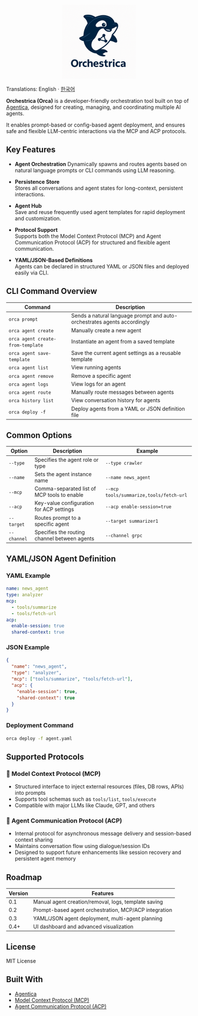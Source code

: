 <div align="center">
  <img src="./docs/_static/orca.png" alt="Orchestrica Logo" width="200"/>
</div>

Translations: English · [한국어](./translation/README-kor.md)

**Orchestrica (Orca)** is a developer-friendly orchestration tool built on top of [Agentica](https://github.com/wrtnlabs/agentica), designed for creating, managing, and coordinating multiple AI agents.

It enables prompt-based or config-based agent deployment, and ensures safe and flexible LLM-centric interactions via the MCP and ACP protocols.

## Key Features

- **Agent Orchestration**
  Dynamically spawns and routes agents based on natural language prompts or CLI commands using LLM reasoning.

- **Persistence Store**  
  Stores all conversations and agent states for long-context, persistent interactions.

- **Agent Hub**  
  Save and reuse frequently used agent templates for rapid deployment and customization.

- **Protocol Support**  
  Supports both the Model Context Protocol (MCP) and Agent Communication Protocol (ACP) for structured and flexible agent communication.

- **YAML/JSON-Based Definitions**  
  Agents can be declared in structured YAML or JSON files and deployed easily via CLI.

## CLI Command Overview

| Command | Description |
|---------|-------------|
| `orca prompt` | Sends a natural language prompt and auto-orchestrates agents accordingly |
| `orca agent create` | Manually create a new agent |
| `orca agent create-from-template` | Instantiate an agent from a saved template |
| `orca agent save-template` | Save the current agent settings as a reusable template |
| `orca agent list` | View running agents |
| `orca agent remove` | Remove a specific agent |
| `orca agent logs` | View logs for an agent |
| `orca agent route` | Manually route messages between agents |
| `orca history list` | View conversation history for agents |
| `orca deploy -f` | Deploy agents from a YAML or JSON definition file |

## Common Options

| Option | Description | Example |
|--------|-------------|---------|
| `--type` | Specifies the agent role or type | `--type crawler` |
| `--name` | Sets the agent instance name | `--name news_agent` |
| `--mcp` | Comma-separated list of MCP tools to enable | `--mcp tools/summarize,tools/fetch-url` |
| `--acp` | Key-value configuration for ACP settings | `--acp enable-session=true` |
| `--target` | Routes prompt to a specific agent | `--target summarizer1` |
| `--channel` | Specifies the routing channel between agents | `--channel grpc` |

## YAML/JSON Agent Definition

### YAML Example

```yaml
name: news_agent
type: analyzer
mcp:
  - tools/summarize
  - tools/fetch-url
acp:
  enable-session: true
  shared-context: true
````

### JSON Example

```json
{
  "name": "news_agent",
  "type": "analyzer",
  "mcp": ["tools/summarize", "tools/fetch-url"],
  "acp": {
    "enable-session": true,
    "shared-context": true
  }
}
```

### Deployment Command

```bash
orca deploy -f agent.yaml
```

## Supported Protocols

### 🔹 Model Context Protocol (MCP)

* Structured interface to inject external resources (files, DB rows, APIs) into prompts
* Supports tool schemas such as `tools/list`, `tools/execute`
* Compatible with major LLMs like Claude, GPT, and others

### 🔹 Agent Communication Protocol (ACP)

* Internal protocol for asynchronous message delivery and session-based context sharing
* Maintains conversation flow using dialogue/session IDs
* Designed to support future enhancements like session recovery and persistent agent memory

## Roadmap

| Version | Features                                              |
| ------- | ----------------------------------------------------- |
| 0.1     | Manual agent creation/removal, logs, template saving  |
| 0.2     | Prompt-based agent orchestration, MCP/ACP integration |
| 0.3     | YAML/JSON agent deployment, multi-agent planning      |
| 0.4+    | UI dashboard and advanced visualization               |

## License

MIT License

## Built With

* [Agentica](https://github.com/wrtnlabs/agentica)
* [Model Context Protocol (MCP)](https://modelcontextprotocol.io/)
* [Agent Communication Protocol (ACP)](https://github.com/i-am-bee/acp)